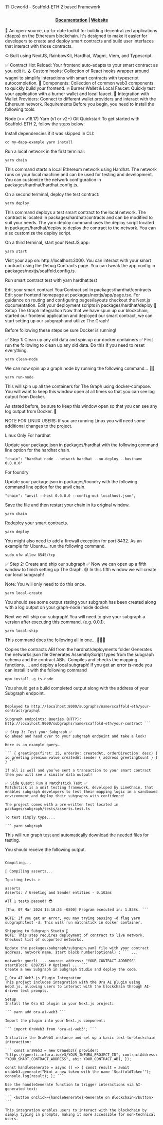 🏗 Deworld - Scaffold-ETH 2 based Framework
<h4 align="center"> <a href="https://docs.scaffoldeth.io">Documentation</a> | <a href="https://scaffoldeth.io">Website</a> </h4>
🧪 An open-source, up-to-date toolkit for building decentralized applications (dapps) on the Ethereum blockchain. It's designed to make it easier for developers to create and deploy smart contracts and build user interfaces that interact with those contracts.

⚙️ Built using NextJS, RainbowKit, Hardhat, Wagmi, Viem, and Typescript.

✅ Contract Hot Reload: Your frontend auto-adapts to your smart contract as you edit it.
🪝 Custom hooks: Collection of React hooks wrapper around wagmi to simplify interactions with smart contracts with typescript autocompletion.
🧱 Components: Collection of common web3 components to quickly build your frontend.
🔥 Burner Wallet & Local Faucet: Quickly test your application with a burner wallet and local faucet.
🔐 Integration with Wallet Providers: Connect to different wallet providers and interact with the Ethereum network.
Requirements
Before you begin, you need to install the following tools:

Node (>= v18.17)
Yarn (v1 or v2+)
Git
Quickstart
To get started with Scaffold-ETH 2, follow the steps below:

Install dependencies if it was skipped in CLI:

``` cd my-dapp-example yarn install ```

Run a local network in the first terminal:

``` yarn chain ```

This command starts a local Ethereum network using Hardhat. The network runs on your local machine and can be used for testing and development. You can customize the network configuration in packages/hardhat/hardhat.config.ts.

On a second terminal, deploy the test contract:

``` yarn deploy ```

This command deploys a test smart contract to the local network. The contract is located in packages/hardhat/contracts and can be modified to suit your needs. The yarn deploy command uses the deploy script located in packages/hardhat/deploy to deploy the contract to the network. You can also customize the deploy script.

On a third terminal, start your NextJS app:

``` yarn start ```

Visit your app on: http://localhost:3000. You can interact with your smart contract using the Debug Contracts page. You can tweak the app config in packages/nextjs/scaffold.config.ts.

Run smart contract test with yarn hardhat:test

Edit your smart contract YourContract.sol in packages/hardhat/contracts
Edit your frontend homepage at packages/nextjs/app/page.tsx. For guidance on routing and configuring pages/layouts checkout the Next.js documentation.
Edit your deployment scripts in packages/hardhat/deploy
🚀 Setup The Graph Integration
Now that we have spun up our blockchain, started our frontend application and deployed our smart contract, we can start setting up our subgraph and utilize The Graph!

Before following these steps be sure Docker is running!

✅ Step 1: Clean up any old data and spin up our docker containers ✅
First run the following to clean up any old data. Do this if you need to reset everything.

``` yarn clean-node ```

We can now spin up a graph node by running the following command… 🧑‍🚀

``` yarn run-node ```

This will spin up all the containers for The Graph using docker-compose. You will want to keep this window open at all times so that you can see log output from Docker.

As stated before, be sure to keep this window open so that you can see any log output from Docker. 🔎

NOTE FOR LINUX USERS: If you are running Linux you will need some additional changes to the project.

Linux Only
For hardhat

Update your package.json in packages/hardhat with the following command line option for the hardhat chain.

``` "chain": "hardhat node --network hardhat --no-deploy --hostname 0.0.0.0" ```

For foundry

Update your package.json in packages/foundry with the following command line option for the anvil chain.

``` "chain": "anvil --host 0.0.0.0 --config-out localhost.json", ```

Save the file and then restart your chain in its original window.

``` yarn chain ```

Redeploy your smart contracts.

``` yarn deploy ```

You might also need to add a firewall exception for port 8432. As an example for Ubuntu... run the following command.

``` sudo ufw allow 8545/tcp ```

✅ Step 2: Create and ship our subgraph ✅
Now we can open up a fifth window to finish setting up The Graph. 😅 In this fifth window we will create our local subgraph!

Note: You will only need to do this once.

``` yarn local-create ```

You should see some output stating your subgraph has been created along with a log output on your graph-node inside docker.

Next we will ship our subgraph! You will need to give your subgraph a version after executing this command. (e.g. 0.0.1).

``` yarn local-ship ```

This command does the following all in one… 🚀🚀🚀

Copies the contracts ABI from the hardhat/deployments folder
Generates the networks.json file
Generates AssemblyScript types from the subgraph schema and the contract ABIs.
Compiles and checks the mapping functions.
… and deploy a local subgraph!
If you get an error ts-node you can install it with the following command

``` npm install -g ts-node ```

You should get a build completed output along with the address of your Subgraph endpoint.

``` Build completed: QmYdGWsVSUYTd1dJnqn84kJkDggc2GD9RZWK5xLVEMB9iP

Deployed to http://localhost:8000/subgraphs/name/scaffold-eth/your-contract/graphql

Subgraph endpoints: Queries (HTTP): http://localhost:8000/subgraphs/name/scaffold-eth/your-contract ```

✅ Step 3: Test your Subgraph ✅
Go ahead and head over to your subgraph endpoint and take a look!

Here is an example query…

``` { greetings(first: 25, orderBy: createdAt, orderDirection: desc) { id greeting premium value createdAt sender { address greetingCount } } } ```

If all is well and you’ve sent a transaction to your smart contract then you will see a similar data output!

✅ Side Quest: Run a Matchstick Test ✅
Matchstick is a unit testing framework, developed by LimeChain, that enables subgraph developers to test their mapping logic in a sandboxed environment and deploy their subgraphs with confidence!

The project comes with a pre-written test located in packages/subgraph/tests/asserts.test.ts

To test simply type....

``` yarn subgraph
```

This will run graph test and automatically download the needed files for testing.

You should receive the following output.

``` Fetching latest version tag... Downloading release from https://github.com/LimeChain/matchstick/releases/download/0.6.0/binary-macos-11-m1 binary-macos-11-m1 has been installed!

Compiling...

💬 Compiling asserts...

Igniting tests 🔥

asserts
Asserts: √ Greeting and Sender entities - 0.102ms

All 1 tests passed! 😎

[Thu, 07 Mar 2024 15:10:26 -0800] Program executed in: 1.838s. ```

NOTE: If you get an error, you may trying passing -d flag yarn subgraph:test -d. This will run matchstick in docker container.

Shipping to Subgraph Studio 🚀
NOTE: This step requires deployment of contract to live network. Checkout list of supported networks.

Update the packages/subgraph/subgraph.yaml file with your contract address, network name, start block number(optional) : ``` ...

network: goerli ... source: address: "YOUR CONTRACT ADDRESS" startBlock: 8397357 # Optional ... ```
Create a new Subgraph in Subgraph Studio and deploy the code.

🔌 Ora AI Web3.js Plugin Integration
This project includes integration with the Ora AI plugin using Web3.js, allowing users to interact with the blockchain through AI-driven text prompts.

Setup
Install the Ora AI plugin in your Next.js project:

``` yarn add ora-ai-web3 ```

Import the plugin into your Next.js component:

``` import OraWeb3 from 'ora-ai-web3'; ```

Initialize the OraWeb3 instance and set up a basic text-to-blockchain interaction:

``` const oraWeb3 = new OraWeb3({ provider: "https://goerli.infura.io/v3/YOUR_INFURA_PROJECT_ID", contractAddress: "YOUR_SMART_CONTRACT_ADDRESS", abi: YOUR_CONTRACT_ABI, });

const handleGenerate = async () => { const result = await oraWeb3.generate("Mint a new token with the name 'ScaffoldToken'"); console.log(result); }; ```

Use the handleGenerate function to trigger interactions via AI-generated text:

``` <button onClick={handleGenerate}>Generate on Blockchain</button> ```

This integration enables users to interact with the blockchain by simply typing in prompts, making it more accessible for non-technical users.


